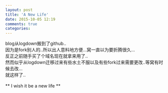```yaml
---
layout: post
title: 'A New Life'
date: 2015-10-05 12:19
comments: true
categories: 
---
```


blog从logdown搬到了github..
<br>
因为是fork别人的..所以出人意料地方便...窝一直以为要折腾很久...
<br>
反正之前随手买了个域名现在就拿来用了..
<br>
然而似乎从logdown迁移过来有些水土不服以及有些fork过来需要更改..等窝有时候去改...
<br>
就这样了..
<br>
<br>
** I wish it be a new life **
